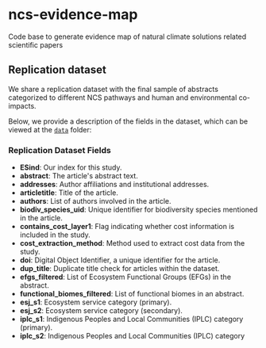 # ncs-evidence-map
Code base to generate evidence map of natural climate solutions related scientific papers

## Replication dataset

We share a replication dataset with the final sample of abstracts categorized to different NCS pathways and human and environmental co-impacts.

Below, we provide a description of the fields in the dataset, which can be viewed at the [`data`](https://github.com/lexunit-ai/ncs-evidence-map/tree/main/data) folder:

### Replication Dataset Fields

- **ESind**: Our index for this study.
- **abstract**: The article's abstract text.
- **addresses**: Author affiliations and institutional addresses.
- **articletitle**: Title of the article.
- **authors**: List of authors involved in the article.
- **biodiv_species_uid**: Unique identifier for biodiversity species mentioned in the article.
- **contains_cost_layer1**: Flag indicating whether cost information is included in the study.
- **cost_extraction_method**: Method used to extract cost data from the study.
- **doi**: Digital Object Identifier, a unique identifier for the article.
- **dup_title**: Duplicate title check for articles within the dataset.
- **efgs_filtered**: List of Ecosystem Functional Groups (EFGs) in the abstract.
- **functional_biomes_filtered**: List of functional biomes in an abstract.
- **esj_s1**: Ecosystem service category (primary).
- **esj_s2**: Ecosystem service category (secondary).
- **iplc_s1**: Indigenous Peoples and Local Communities (IPLC) category (primary).
- **iplc_s2**: Indigenous Peoples and Local Communities (IPLC) category (secondary).
- **issue**: Issue number of the publication.
- **language**: Language of the publication.
- **geolocation_status**: Status of geolocation data for the study.
- **location**: General geographic location of the study.
- **location_details**: Detailed location information of the study.
- **predicted_benefits**: Predicted co-impacts resulting from the ecosystem services.
- **predicted_pathway_numbers**: Numbers of predicted pathways for outcomes in the study.
- **publicationdate**: Date of publication.
- **publicationtype**: Type of publication (e.g., journal, conference).
- **publicationyear**: Year of publication.
- **pubmedid**: PubMed Identifier if applicable.
- **researchareas**: Thematic research areas covered by the article.
- **timescited**: Number of citations the article has received.
- **woscore**: Web of Science score for the article.
- **volume**: Volume number of the journal.
- **webofscienceindex**: Web of Science index or category in which the article is listed.

#### Dataset Integrity

To verify that the data has not been corrupted in the downloading process, users can check the validity of the downloaded file by navigating to the folder containing the data and running the following command:

`shasum -a 256 ncs-evidence-map-data.tsv`

This should produce the following checksum value: `cc899851a21d688a8e66c9748fcba6f2dbc8ab29040c2e177ead0b4e41ad5a15`

